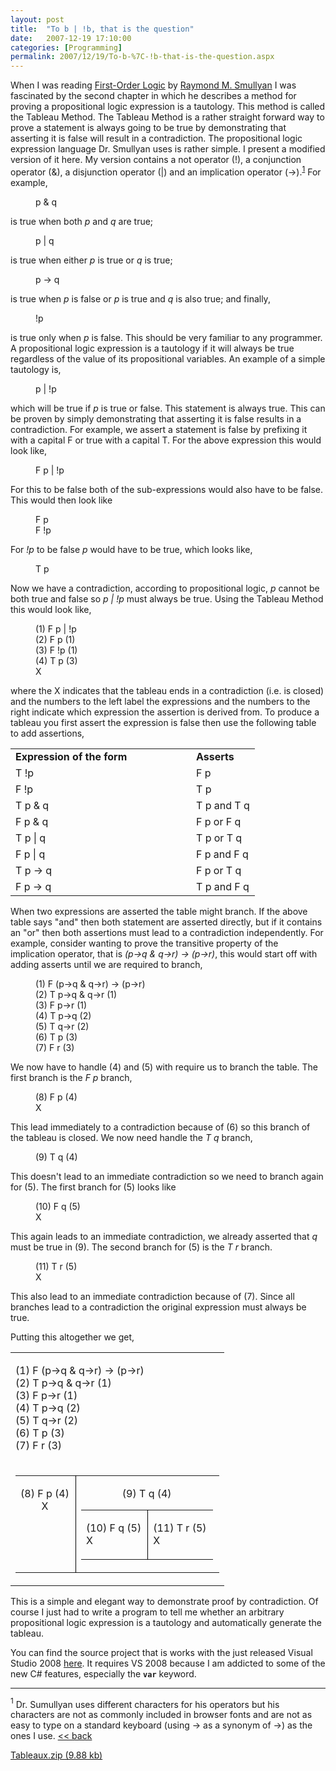 ```yaml
---
layout: post
title:  "To b | !b, that is the question"
date:   2007-12-19 17:10:00
categories: [Programming]
permalink: 2007/12/19/To-b-%7C-!b-that-is-the-question.aspx
---
```

<div class="text"><p>When I was reading
<a href="http://www.amazon.com/First-Order-Logic-Raymond-M-Smullyan/dp/0486683702/ref=sr_11_1/102-8843584-4849732?ie=UTF8&amp;qid=1192783059&amp;sr=11-1">First-Order Logic</a> by
<a href="http://en.wikipedia.org/wiki/Raymond_Smullyan">Raymond M. Smullyan</a> I
was fascinated by
the second chapter in which he describes a method for proving a propositional
logic expression is a tautology. This method is called the Tableau Method. The Tableau Method is a
rather straight forward way to prove a statement is always going to be true by
demonstrating that asserting it is false will result in a contradiction. The
propositional logic expression language Dr. Smullyan uses is rather simple. I
present a modified version of it here. My version
contains a not operator (!), a conjunction operator (&amp;), a disjunction operator
(|) and an implication operator (→).<sup><a name="note1_1ref" href="#note1_1">1</a></sup> For example,</p>
<p style="margin-left: 40px;">p &amp; q</p>
<p>is true when both <em>p</em> and <em>q</em> are true; </p>
<p style="margin-left: 40px">p | q</p>
<p>is true when either <em>p</em> is true or <em>q</em> is true;</p>
<p style="margin-left: 40px">p <span class="style1">→ q</span></p>
<p>is true when<em> p </em>is false or <em>p</em> is true and <em>q</em> is also
true; and finally,</p>
<p style="margin-left: 40px">!p</p>
<p>is true only when <em>p</em> is false. This should be very familiar to any
programmer. A propositional logic expression is a tautology if it will always be
true regardless of the value of its propositional variables. An example of a
simple tautology is,</p>
<p style="margin-left: 40px">p | !p</p>
<p>which will be true if <em>p</em> is true or false. This statement is always
true. This can be proven by simply demonstrating that asserting it is false
results in a contradiction. For example, we assert a statement is false by
prefixing it with a capital F or true with a capital T. For the above expression
this would look like,</p>
<p style="margin-left: 40px">F p | !p</p>
<p>For this to be false both of the sub-expressions would also have to be
false. This would then look like</p>
<p style="margin-left: 40px">F p<br>F !p</p>
<p>For <em>!p</em> to be false <em>p</em> would have to be true, which looks
like,</p>
<p style="margin-left: 40px">T p</p>
<p>Now we have a contradiction, according to propositional logic, <em>p</em> cannot be both true and false so <em>
p | !p</em> must always be true. Using the Tableau Method this would look like,</p>
<p style="margin-left: 40px">(1) F p | !p<br>(2) F p (1)<br>(3) F !p (1)<br>(4) T p (3)<br>X</p>
<p>where the X indicates that the tableau ends in a contradiction (i.e. is
closed) and the
numbers to the left label the expressions and the numbers to the right indicate
which expression the assertion is derived from. To produce a tableau you first
assert the expression is false then use the following table to add assertions,</p>
<table style="width: 100%">
	<tbody><tr>
		<td><strong>Expression of the form</strong></td>
		<td><strong>Asserts</strong></td>
	</tr>
	<tr>
		<td style="width: 273px">T !p</td>
		<td>F p</td>
	</tr>
	<tr>
		<td style="width: 273px">F !p</td>
		<td>T p</td>
	</tr>
	<tr>
		<td style="width: 273px">T p &amp; q</td>
		<td>T p and T q</td>
	</tr>
	<tr>
		<td style="width: 273px">F p &amp; q</td>
		<td>F p or F q</td>
	</tr>
	<tr>
		<td style="width: 273px">T p | q</td>
		<td>T p or T q</td>
	</tr>
	<tr>
		<td style="width: 273px">F p | q</td>
		<td>F p and F q</td>
	</tr>
	<tr>
		<td style="width: 273px">T p → q</td>
		<td>F p or T q</td>
	</tr>
	<tr>
		<td style="width: 273px">F p → q</td>
		<td>T p and F q</td>
	</tr>
</tbody></table>
<p>When two expressions are asserted the table might branch. If the above table
says "and" then both statement are asserted directly, but if it contains an "or"
then both assertions must lead to a contradiction independently. For example,
consider wanting to prove the transitive property of the implication operator,
that is <em>(p→q &amp; q→r) → (p→r)</em>, this would start off with adding asserts
until we are required to branch,</p>
<p style="margin-left: 40px">
  (1) F (p→q &amp; q→r) → (p→r)<br>
  (2) T p→q &amp; q→r (1)<br>
  (3) F p→r (1)<br>
  (4) T p→q (2)<br>
  (5) T q→r (2)<br>
  (6) T p (3)<br>
  (7) F r (3)<br>
</p>
<p>We now have to handle (4) and (5) with require us to branch the table. The first branch is
the <em>F p</em> branch,</p>
<p style="margin-left: 40px">
  (8) F p (4)<br>
  X
</p>
<p>This lead immediately to a contradiction because of (6) so this branch of the tableau is closed. We now need
handle the <em>T q</em> branch,</p>
<p style="margin-left: 40px">
  (9) T q (4)
</p>
<p>This doesn't lead to an immediate contradiction so we need to branch again for (5). The first
branch for (5) looks like</p>
<p style="margin-left: 40px">
  (10) F q (5)<br>
  X
</p>
<p>This again leads to an immediate contradiction, we already asserted
that <em>q</em> must be true in (9). The second branch for (5) is the <em>T r</em> branch.</p>
<p style="margin-left: 40px">
  (11) T r (5)<br>
  X
</p>
<p>This also lead to an immediate contradiction because of (7). Since all
branches lead to a contradiction the original expression must always be true.</p>
<p>Putting this altogether we get,</p>
<table>
<tbody><tr>
<td>
<p>
  (1) F (p→q &amp; q→r) → (p→r)<br>
  (2) T p→q &amp; q→r (1)<br>
  (3) F p→r (1)<br>
  (4) T p→q (2)<br>
  (5) T q→r (2)<br>
  (6) T p (3)<br>
  (7) F r (3)<br>
</p>
</td>
</tr>
<tr>
<td>
<table style="text-align: center;">
<tbody><tr>
<td valign="top" style="border-right-color: black;
	border-right-style:solid;
	border-right-width:thin;
	padding-right: 10px">
<p>
  (8) F p (4)<br>
  X
</p>
</td>
<td style="padding-right:10px;">
<p>
  (9) T q (4)
</p>
<table>
<tbody><tr>
<td style="border-right-color: black;
	border-right-style:solid;
	border-right-width:thin;
	padding-right: 10px">
<p>
  (10) F q (5)<br>
  X
</p>
</td>
<td style="padding-right:10px;">
<p>
  (11) T r (5)<br>
  X
</p>
</td>
</tr>
</tbody></table>
</td>
</tr>
</tbody></table>
</td>
</tr>
</tbody></table>
<p>This is a simple and elegant way to demonstrate proof by contradiction. Of
course I just had to write a program to tell me whether an
arbitrary propositional logic expression is a tautology and automatically
generate the tableau.</p>
<p>You can find the source project that is works with the just released Visual
Studio 2008 <a href="/files/Tableaux.zip">here</a>. It requires VS 2008 because I am addicted to some of the new
C# features, especially the <b><code>var</code></b> keyword.</p>
<hr>
<p><a name="note1_1"><sup>1</sup></a> Dr. Sumullyan uses different characters for his operators
but his characters are not as commonly included in browser fonts and are not as easy to
type on a standard keyboard (using <span class="style3">-&gt;</span> as a synonym
of →) as the ones I use. <a href="#note1_1ref">&lt;&lt; back</a></p>
<p><a href="/files/Tableaux.zip">Tableaux.zip (9.88 kb)</a></p></div>
